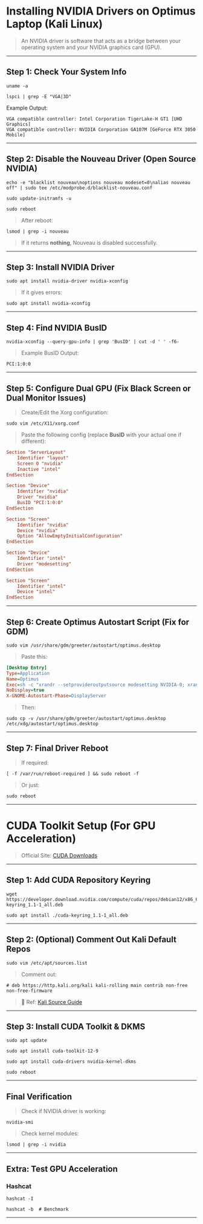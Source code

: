 
# Installing NVIDIA Drivers on Optimus Laptop (Kali Linux)

> An NVIDIA driver is software that acts as a bridge between your operating system and your NVIDIA graphics card (GPU).
---

## Step 1: Check Your System Info

```
uname -a
```
```
lspci | grep -E "VGA|3D"
```

Example Output:

```
VGA compatible controller: Intel Corporation TigerLake-H GT1 [UHD Graphics]
VGA compatible controller: NVIDIA Corporation GA107M [GeForce RTX 3050 Mobile]
```

---

## Step 2: Disable the Nouveau Driver (Open Source NVIDIA)

```
echo -e "blacklist nouveau\noptions nouveau modeset=0\nalias nouveau off" | sudo tee /etc/modprobe.d/blacklist-nouveau.conf
```
```
sudo update-initramfs -u
```
```
sudo reboot
```

> After reboot:

```
lsmod | grep -i nouveau
```
> If it returns **nothing**, Nouveau is disabled successfully.

---

##  Step 3: Install NVIDIA Driver

```
sudo apt install nvidia-driver nvidia-xconfig
```
> If it gives errors:

```
sudo apt install nvidia-xconfig
```

---

## Step 4: Find NVIDIA BusID

```
nvidia-xconfig --query-gpu-info | grep 'BusID' | cut -d ' ' -f6-
```
> Example BusID Output:

```
PCI:1:0:0
```

---

## Step 5: Configure Dual GPU (Fix Black Screen or Dual Monitor Issues)

> Create/Edit the Xorg configuration:

```
sudo vim /etc/X11/xorg.conf
```

> Paste the following config (replace **BusID** with your actual one if different):

```conf
Section "ServerLayout"
    Identifier "layout"
    Screen 0 "nvidia"
    Inactive "intel"
EndSection

Section "Device"
    Identifier "nvidia"
    Driver "nvidia"
    BusID "PCI:1:0:0"
EndSection

Section "Screen"
    Identifier "nvidia"
    Device "nvidia"
    Option "AllowEmptyInitialConfiguration"
EndSection

Section "Device"
    Identifier "intel"
    Driver "modesetting"
EndSection

Section "Screen"
    Identifier "intel"
    Device "intel"
EndSection
```

---

## Step 6: Create Optimus Autostart Script (Fix for GDM)

```
sudo vim /usr/share/gdm/greeter/autostart/optimus.desktop
```

> Paste this:

```ini
[Desktop Entry]
Type=Application
Name=Optimus
Exec=sh -c "xrandr --setprovideroutputsource modesetting NVIDIA-0; xrandr --auto"
NoDisplay=true
X-GNOME-Autostart-Phase=DisplayServer
```

> Then:

```
sudo cp -v /usr/share/gdm/greeter/autostart/optimus.desktop /etc/xdg/autostart/optimus.desktop
```

---

## Step 7: Final Driver Reboot

> If required:

```
[ -f /var/run/reboot-required ] && sudo reboot -f
```

> Or just:

```
sudo reboot
```

---

# CUDA Toolkit Setup (For GPU Acceleration)

> Official Site: [CUDA Downloads](https://developer.nvidia.com/cuda-downloads)

---

##  Step 1: Add CUDA Repository Keyring

```
wget https://developer.download.nvidia.com/compute/cuda/repos/debian12/x86_64/cuda-keyring_1.1-1_all.deb
```
```
sudo apt install ./cuda-keyring_1.1-1_all.deb
```

---

## Step 2: (Optional) Comment Out Kali Default Repos

```
sudo vim /etc/apt/sources.list
```

> Comment out:

```
# deb https://http.kali.org/kali kali-rolling main contrib non-free non-free-firmware
```

> 🔗 Ref: [Kali Source Guide](https://www.kali.org/docs/general-use/kali-linux-sources-list-repositories/)

---

## Step 3: Install CUDA Toolkit & DKMS

```
sudo apt update
```
```
sudo apt install cuda-toolkit-12-9
```
```
sudo apt install cuda-drivers nvidia-kernel-dkms
```
```
sudo reboot
```

---

## Final Verification

> Check if NVIDIA driver is working:

```
nvidia-smi
```

> Check kernel modules:

```
lsmod | grep -i nvidia
```

---

## Extra: Test GPU Acceleration

###  Hashcat

```
hashcat -I
```
```
hashcat -b  # Benchmark
```
---
